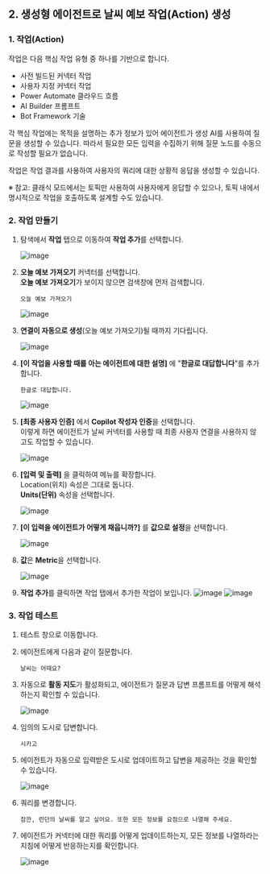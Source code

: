 ## 2. 생성형 에이전트로 날씨 예보 작업(Action) 생성

### 1. 작업(Action)

작업은 다음 핵심 작업 유형 중 하나를 기반으로 합니다.
- 사전 빌드된 커넥터 작업
- 사용자 지정 커넥터 작업
- Power Automate 클라우드 흐름
- AI Builder 프롬프트
- Bot Framework 기술
  
각 핵심 작업에는 목적을 설명하는 추가 정보가 있어 에이전트가 생성 AI를 사용하여 질문을 생성할 수 있습니다. 따라서 필요한 모든 입력을 수집하기 위해 질문 노드를 수동으로 작성할 필요가 없습니다.

작업은 작업 결과를 사용하여 사용자의 쿼리에 대한 상황적 응답을 생성할 수 있습니다.

※ 참고: 클래식 모드에서는 토픽만 사용하여 사용자에게 응답할 수 있으나, 토픽 내에서 명시적으로 작업을 호출하도록 설계할 수도 있습니다.


### 2. 작업 만들기

1. 탐색에서 **작업** 탭으로 이동하여 **작업 추가**를 선택합니다.
   
   ![image](https://github.com/user-attachments/assets/7f420142-939b-4abe-be5d-0aefc8d1e413)

2. **오늘 예보 가져오기** 커넥터를 선택합니다. </br> **오늘 예보 가져오기**가 보이지 않으면 검색창에 먼저 검색합니다.
   ```
   오늘 예보 가져오기
   ```
   ![image](https://github.com/user-attachments/assets/f3ba9c2e-cbc2-465b-a912-1a978a5e6acf)

4. **연결이 자동으로 생성**(오늘 예보 가져오기)될 때까지 기다립니다.

   ![image](https://github.com/user-attachments/assets/43b129db-afb8-4559-99da-871a6dcb46d5)

5. **[이 작업을 사용할 때를 아는 에이전트에 대한 설명]** 에 "**한글로 대답합니다**"를 추가합니다.
   ```
   한글로 대답합니다.
   ```

   ![image](https://github.com/user-attachments/assets/47e8f2cb-7b04-43ef-91bf-5fa7b63cbee0)

6. **[최종 사용자 인증]** 에서 **Copilot 작성자 인증**을 선택합니다. </br>
   이렇게 하면 에이전트가 날씨 커넥터를 사용할 때 최종 사용자 연결을 사용하지 않고도 작업할 수 있습니다.

   ![image](https://github.com/user-attachments/assets/82894271-f9d8-4433-8d37-3f7914b19576)

7. **[입력 및 출력]** 을 클릭하여 메뉴를 확장합니다. </br>
   Location(위치) 속성은 그대로 둡니다.</br>
   **Units(단위)** 속성을 선택합니다.

   ![image](https://github.com/user-attachments/assets/ad48e584-7e77-4103-8b70-a070355998c8)

9. **[이 입력을 에이전트가 어떻게 채웁니까?]** 를 **값으로 설정**을 선택합니다.

   ![image](https://github.com/user-attachments/assets/504bae11-89cd-443f-bec9-28896618ad90)

10. **값**은 **Metric**을 선택합니다.
   
    ![image](https://github.com/user-attachments/assets/c06f8fce-54fd-4b8f-ac0a-07c42a0e3fb5)

13. **작업 추가**를 클릭하면 작업 탭에서 추가한 작업이 보입니다.
   ![image](https://github.com/user-attachments/assets/46e2fa62-99bc-4b84-a422-10e88fb2619c)
   ![image](https://github.com/user-attachments/assets/96477229-6ebd-4d13-b966-a44993c61181)

### 3. 작업 테스트

1. 테스트 창으로 이동합니다.

2. 에이전트에게 다음과 같이 질문합니다.
   
   ```
   날씨는 어때요?
   ```

3. 자동으로 **활동 지도**가 활성화되고, 에이전트가 질문과 답변 프롬프트를 어떻게 해석하는지 확인할 수 있습니다.

   ![image](https://github.com/user-attachments/assets/eb00ca01-4699-4b26-a5f4-09ca8ea2f1e1)

4. 임의의 도시로 답변합니다.

   ```
   시카고
   ```

5. 에이전트가 자동으로 입력받은 도시로 업데이트하고 답변을 제공하는 것을 확인할 수 있습니다.

   ![image](https://github.com/user-attachments/assets/a42a7003-6be2-4433-a1e5-3e42cc14fb04)

6. 쿼리를 변경합니다.

   ```
   잠깐, 런던의 날씨를 알고 싶어요. 또한 모든 정보를 요점으로 나열해 주세요.
   ```

7. 에이전트가 커넥터에 대한 쿼리를 어떻게 업데이트하는지, 모든 정보를 나열하라는 지침에 어떻게 반응하는지를 확인합니다.
   
   ![image](https://github.com/user-attachments/assets/2ba8fb36-b086-4495-926d-3d219ef09d1c)

